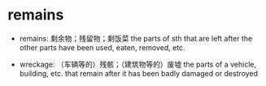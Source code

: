 # remains

- remains: 剩余物；残留物；剩饭菜 the parts of sth that are left after the other parts have been used, eaten, removed, etc.

- wreckage: （车辆等的）残骸；（建筑物等的）废墟 the parts of a vehicle, building, etc. that remain after it has been badly damaged or destroyed
